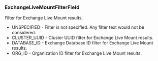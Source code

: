 ### ExchangeLiveMountFilterField
Filter for Exchange Live Mount results.

- UNSPECIFIED - Filter is not specified. Any filter text would
 not be considered.
- CLUSTER_UUID - Cluster UUID filter for Exchange Live Mount results.
- DATABASE_ID - Exchange Database ID filter for Exchange Live Mount results.
- ORG_ID - Organization ID filter for Exchange Live Mount results.
